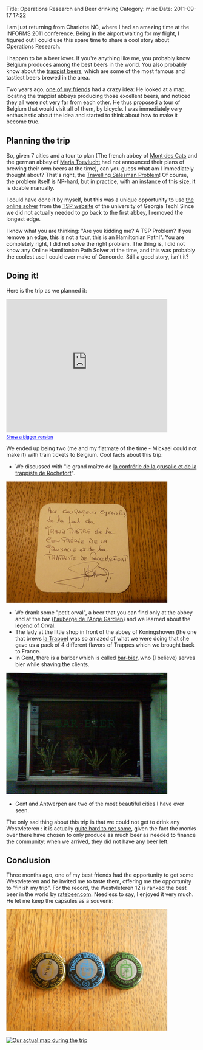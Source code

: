 Title: Operations Research and Beer drinking
Category: misc
Date: 2011-09-17 17:22

I am just returning from Charlotte NC, where I had an amazing time at the
INFORMS 2011 conference. Being in the airport waiting for my flight, I
figured out I could use this spare time to share a cool story about
Operations Research.

I happen to be a beer lover. If you're anything like me, you probably know
Belgium produces among the best beers in the world. You also probably know
about the [trappist beers][1], which are some of the most famous and
tastiest beers brewed in the area.

Two years ago, [one of my friends][2] had a crazy idea: He looked at a
map, locating the trappist abbeys producing those excellent beers, and
noticed they all were not very far from each other. He thus proposed a
tour of Belgium that would visit all of them, by bicycle. I was
immediately very enthusiastic about the idea and started to think about
how to make it become true.

Planning the trip
-----------------

So, given 7 cities and a tour to plan (The french abbey of [Mont des
Cats][4] and the german abbey of [Maria Toevlucht][5] had not announced
their plans of brewing their own beers at the time), can you guess what am
I immediately thought about? That's right, the [Travelling Salesman
Problem][3]! Of course, the problem itself is NP-hard, but in practice,
with an instance of this size, it is doable manually.

I could have done it by myself, but this was a unique opportunity to use
[the online solver][6] from the [TSP website][7] of the university of
Georgia Tech! Since we did not actually needed to go back to the first
abbey, I removed the longest edge.

I know what you are thinking: "Are you kidding me? A TSP Problem? If you
remove an edge, this is not a tour, this is an Hamiltonian Path!". You are
completely right, I did not solve the right problem. The thing is, I did
not know any Online Hamiltonian Path Solver at the time, and this was
probably the coolest use I could ever make of Concorde. Still a good
story, isn't it?

Doing it!
---------

Here is the trip as we planned it:

<iframe width="425" height="350" frameborder="0" scrolling="no" marginheight="0" marginwidth="0" src="http://maps.google.com/maps?f=d&amp;source=s_d&amp;saddr=Chimay+%4050.048397,4.311786&amp;daddr=Orval,+Florenville,+Belgique+to:Rochefort,+Belgique+to:Achel,+Hamont,+Belgique+to:Koningshoeven,+5018+Tilburg,+Pays-Bas+to:Westmalle,+Royaume+de+Belgique+to:Westvleteren,+Vleteren,+Belgique&amp;hl=fr&amp;geocode=FY2t-wId6spBAA%3BFdpj9QIde5ZRACkjJ_77zo3qRzFW8laZ9FhaqQ%3BFRNr_QIdk6hPACljFprIRsnBRzEgb00vq5kABA%3BFREaDgMd-JhTACEenFGS3R3vUg%3BFWedEgMda_5NACkzdA2EwL_GRzFeLGHzqkBolg%3BFRq7DgMdVpRHACnVxaCIOgDERzECXL1iQqISzg%3BFdwXCQMdSHUpACmNKhq7IsHcRzGWOA_eggi1yQ&amp;sll=50.513427,4.65271&amp;sspn=2.109882,4.916382&amp;vpsrc=0&amp;dirflg=w&amp;mra=ltm&amp;ie=UTF8&amp;ll=50.513427,4.65271&amp;spn=1.93717,2.76712&amp;t=h&amp;output=embed"></iframe><br /><small><a href="http://maps.google.com/maps?f=d&amp;source=embed&amp;saddr=Chimay+%4050.048397,4.311786&amp;daddr=Orval,+Florenville,+Belgique+to:Rochefort,+Belgique+to:Achel,+Hamont,+Belgique+to:Koningshoeven,+5018+Tilburg,+Pays-Bas+to:Westmalle,+Royaume+de+Belgique+to:Westvleteren,+Vleteren,+Belgique&amp;hl=fr&amp;geocode=FY2t-wId6spBAA%3BFdpj9QIde5ZRACkjJ_77zo3qRzFW8laZ9FhaqQ%3BFRNr_QIdk6hPACljFprIRsnBRzEgb00vq5kABA%3BFREaDgMd-JhTACEenFGS3R3vUg%3BFWedEgMda_5NACkzdA2EwL_GRzFeLGHzqkBolg%3BFRq7DgMdVpRHACnVxaCIOgDERzECXL1iQqISzg%3BFdwXCQMdSHUpACmNKhq7IsHcRzGWOA_eggi1yQ&amp;sll=50.513427,4.65271&amp;sspn=2.109882,4.916382&amp;vpsrc=0&amp;dirflg=w&amp;mra=ltm&amp;ie=UTF8&amp;ll=50.513427,4.65271&amp;spn=1.93717,2.76712&amp;t=h" style="color:#0000FF;text-align:left">Show a bigger version</a></small>

We ended up being two (me and my flatmate of the time - Mickael could not
make it) with train tickets to Belgium. Cool facts about this trip:

- We discussed with "le grand maître de [la confrérie de la grusalle et de
  la trappiste de Rochefort][14]".

![grand_maitre_rochefort.jpg](images/grand_maitre_rochefort.jpg)

- We drank some "petit orval", a beer that you can find only at the abbey
  and at the bar ([l'auberge de l'Ange Gardien][13]) and we learned about
  the [legend of Orval][12].
- The lady at the little shop in front of the abbey of Koningshoven (the
  one that brews [la Trappe][8]) was so amazed of what we were doing that
  she gave us a pack of 4 different flavors of Trappes which we brought
  back to France.
- In Gent, there is a barber which is called [bar-bier][12], who (I
  believe) serves bier while shaving the clients.

![gent_barbier.jpg](images/gent_barbier.jpg)

- Gent and Antwerpen are two of the most beautiful cities I have ever
  seen.

The only sad thing about this trip is that we could not get to drink any
Westvleteren : it is actually [quite hard to get some][9], given the fact
the monks over there have chosen to only produce as much beer as needed to
finance the community: when we arrived, they did not have any beer left.

Conclusion
----------

Three months ago, one of my best friends had the opportunity to get some
Westvleteren and he invited me to taste them, offering me the opportunity
to "finish my trip". For the record, the Westvleteren 12 is ranked the
best beer in the world by [ratebeer.com][10]. Needless to say, I enjoyed
it very much. He let me keep the capsules as a souvenir:

![westvleteren.jpg](images/westvleteren.jpg)

[![Our actual map during the trip](images/belgium_trip.resized.jpg "Our
actual map during the trip")][11]

[1]: http://en.wikipedia.org/wiki/Trappist_beer
[2]: http://mickaelistria.wordpress.com/
[3]: http://en.wikipedia.org/wiki/Travelling_salesman_problem
[4]: http://fr.wikipedia.org/wiki/Abbaye_du_Mont_des_Cats
[5]: http://trappist-beers.com/8th-trappist-beer-not-from-mont-des-cats-france-but-from-abbey-zundert-netherlands/
[6]: http://www.tsp.gatech.edu/maps/index.html
[7]: http://www.tsp.gatech.edu/index.html
[8]: http://fr.wikipedia.org/wiki/La_Trappe
[9]: http://en.wikipedia.org/wiki/Westvleteren_Brewery#Availability
[10]: http://www.ratebeer.com/
[11]: images/belgium_trip.jpg
[12]: http://en.wikipedia.org/wiki/Orval_Abbey#The_legend_of_Orval
[13]: http://www.orval.be/fr/accueil/auberge.html
[14]: http://www.confreries.be/conf/grusalle/index.htm
